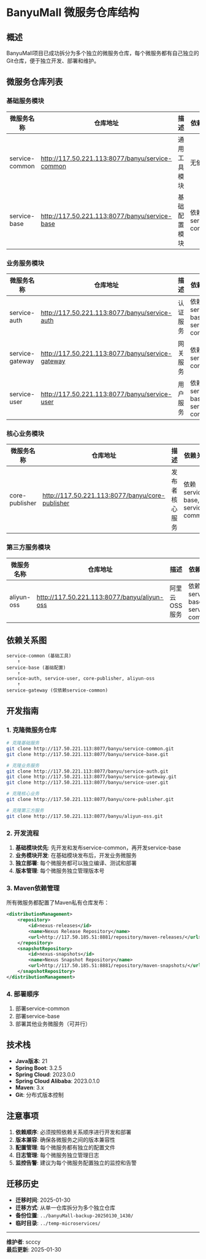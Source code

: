 # BanyuMall 微服务仓库结构

## 概述

BanyuMall项目已成功拆分为多个独立的微服务仓库，每个微服务都有自己独立的Git仓库，便于独立开发、部署和维护。

## 微服务仓库列表

### 基础服务模块

| 微服务名称 | 仓库地址 | 描述 | 依赖关系 |
|-----------|---------|------|----------|
| service-common | http://117.50.221.113:8077/banyu/service-common | 通用工具模块 | 无依赖 |
| service-base | http://117.50.221.113:8077/banyu/service-base | 基础配置模块 | 依赖service-common |

### 业务服务模块

| 微服务名称 | 仓库地址 | 描述 | 依赖关系 |
|-----------|---------|------|----------|
| service-auth | http://117.50.221.113:8077/banyu/service-auth | 认证服务 | 依赖service-base, service-common |
| service-gateway | http://117.50.221.113:8077/banyu/service-gateway | 网关服务 | 依赖service-common |
| service-user | http://117.50.221.113:8077/banyu/service-user | 用户服务 | 依赖service-base, service-common |

### 核心业务模块

| 微服务名称 | 仓库地址 | 描述 | 依赖关系 |
|-----------|---------|------|----------|
| core-publisher | http://117.50.221.113:8077/banyu/core-publisher | 发布者核心服务 | 依赖service-base, service-common |

### 第三方服务模块

| 微服务名称 | 仓库地址 | 描述 | 依赖关系 |
|-----------|---------|------|----------|
| aliyun-oss | http://117.50.221.113:8077/banyu/aliyun-oss | 阿里云OSS服务 | 依赖service-base, service-common |

## 依赖关系图

```
service-common (基础工具)
    ↑
service-base (基础配置)
    ↑
service-auth, service-user, core-publisher, aliyun-oss
    ↑
service-gateway (仅依赖service-common)
```

## 开发指南

### 1. 克隆微服务仓库

```bash
# 克隆基础服务
git clone http://117.50.221.113:8077/banyu/service-common.git
git clone http://117.50.221.113:8077/banyu/service-base.git

# 克隆业务服务
git clone http://117.50.221.113:8077/banyu/service-auth.git
git clone http://117.50.221.113:8077/banyu/service-gateway.git
git clone http://117.50.221.113:8077/banyu/service-user.git

# 克隆核心业务
git clone http://117.50.221.113:8077/banyu/core-publisher.git

# 克隆第三方服务
git clone http://117.50.221.113:8077/banyu/aliyun-oss.git
```

### 2. 开发流程

1. **基础模块优先**: 先开发和发布service-common，再开发service-base
2. **业务模块开发**: 在基础模块发布后，开发业务微服务
3. **独立部署**: 每个微服务都可以独立编译、测试和部署
4. **版本管理**: 每个微服务独立管理版本号

### 3. Maven依赖管理

所有微服务都配置了Maven私有仓库发布：

```xml
<distributionManagement>
    <repository>
        <id>nexus-releases</id>
        <name>Nexus Release Repository</name>
        <url>http://117.50.185.51:8881/repository/maven-releases/</url>
    </repository>
    <snapshotRepository>
        <id>nexus-snapshots</id>
        <name>Nexus Snapshot Repository</name>
        <url>http://117.50.185.51:8881/repository/maven-snapshots/</url>
    </snapshotRepository>
</distributionManagement>
```

### 4. 部署顺序

1. 部署service-common
2. 部署service-base
3. 部署其他业务微服务（可并行）

## 技术栈

- **Java版本**: 21
- **Spring Boot**: 3.2.5
- **Spring Cloud**: 2023.0.0
- **Spring Cloud Alibaba**: 2023.0.1.0
- **Maven**: 3.x
- **Git**: 分布式版本控制

## 注意事项

1. **依赖顺序**: 必须按照依赖关系顺序进行开发和部署
2. **版本兼容**: 确保各微服务之间的版本兼容性
3. **配置管理**: 每个微服务都有独立的配置文件
4. **日志管理**: 每个微服务独立管理日志
5. **监控告警**: 建议为每个微服务配置独立的监控和告警

## 迁移历史

- **迁移时间**: 2025-01-30
- **迁移方式**: 从单一仓库拆分为多个独立仓库
- **备份位置**: `../banyuMall-backup-20250130_1430/`
- **临时目录**: `../temp-microservices/`

---

**维护者**: scccy  
**最后更新**: 2025-01-30 